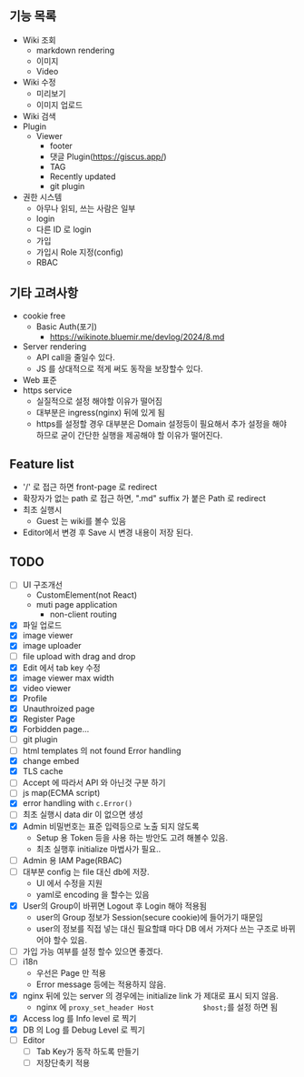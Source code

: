 ## 기능 목록

- Wiki 조회
	- markdown rendering
	- 이미지
	- Video
- Wiki 수정
	- 미리보기
	- 이미지 업로드
- Wiki 검색
- Plugin
	- Viewer
		- footer
		- 댓글 Plugin(https://giscus.app/)
		- TAG
		- Recently updated
		- git plugin
- 권한 시스템
	- 아무나 읽되, 쓰는 사람은 일부
	- login
	- 다른 ID 로 login
	- 가입
	- 가입시 Role 지정(config)
	- RBAC

## 기타 고려사항

- cookie free
	- Basic Auth(포기)
		- https://wikinote.bluemir.me/devlog/2024/8.md
- Server rendering
	- API call을 줄일수 있다.
	- JS 를 상대적으로 적게 써도 동작을 보장할수 있다.
- Web 표준
- https service
	- 실질적으로 설정 해야할 이유가 떨어짐
	- 대부분은 ingress(nginx) 뒤에 있게 됨
	- https를 설정할 경우 대부분은 Domain 설정등이 필요해서 추가 설정을 해야 하므로 굳이 간단한 실행을 제공해야 할 이유가 떨어진다.

## Feature  list

- '/' 로 접근 하면 front-page 로 redirect
- 확장자가 없는 path 로 접근 하면, ".md" suffix 가 붙은 Path 로 redirect
- 최초 실행시
	- Guest 는 wiki를 볼수 있음
- Editor에서 변경 후 Save 시 변경 내용이 저장 된다.

## TODO
- [ ] UI 구조개선
	- CustomElement(not React)
	- muti page application
		- non-client routing
- [x] 파일 업로드
- [x] image viewer
- [x] image uploader
- [ ] file upload with drag and drop
- [x] Edit 에서 tab key 수정
- [x] image viewer max width
- [x] video viewer
- [x] Profile
- [x] Unauthroized page
- [x] Register Page
- [x] Forbidden page...
- [ ] git plugin
- [ ] html templates 의 not found Error handling
- [x] change embed
- [x] TLS cache
- [ ] Accept 에 따라서 API 와 아닌것 구분 하기
- [ ] js map(ECMA script)
- [x] error handling with `c.Error()`
- [ ] 최초 실행시 data dir 이 없으면 생성
- [x] Admin 비밀번호는 표준 입력등으로 노출 되지 않도록
	- Setup 용 Token 등을 사용 하는 방안도 고려 해볼수 있음.
	- 최초 실행후 initialize 마법사가 필요..
- [ ] Admin 용 IAM Page(RBAC)
- [ ] 대부분 config 는 file 대신 db에 저장.
	- UI 에서 수정을 지원
	- yaml로 encoding 을 할수는 있음
- [x] User의 Group이 바뀌면 Logout 후 Login 해야 적용됨
	- user의 Group 정보가 Session(secure cookie)에 들어가기 때문임
	- user의 정보를 직접 넣는 대신 필요할떄 마다 DB 에서 가져다 쓰는 구조로 바뀌어야 할수 있음.
- [ ] 가입 가능 여부를 설정 할수 있으면 좋겠다.
- [ ] i18n
	- 우선은 Page 만 적용
	- Error message 등에는 적용하지 않음.
- [x] nginx 뒤에 있는 server 의 경우에는 initialize link 가 제대로 표시 되지 않음.
	- nginx 에 `proxy_set_header Host            $host;`를 설정 하면 됨
- [x] Access log 를 Info level 로 찍기
- [x] DB 의 Log 를 Debug Level 로 찍기
- [ ] Editor
	- [ ] Tab Key가 동작 하도록 만들기
	- [ ] 저장단축키 적용